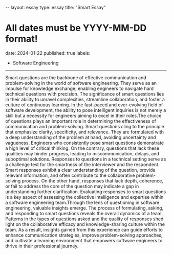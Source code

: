 --
layout: essay
type: essay
title: "Smart Essay"
# All dates must be YYYY-MM-DD format!
date: 2024-01-22
published: true
labels:
  - Software Engineering
---

Smart questions are the backbone of effective communication and problem-solving in the world of software engineering. They serve as an impulse for knowledge exchange, enabling engineers to navigate hard technical questions with precision. The significance of smart questions lies in their ability to unravel complexities, streamline collaboration, and foster a culture of continuous learning. In the fast-paced and ever-evolving field of software development, the ability to pose intelligent inquiries is not merely a skill but a necessity for engineers aiming to excel in their roles.The choice of questions plays an important role in determining the effectiveness of communication and problem-solving. Smart questions cling to the principle that emphasize clarity, specificity, and relevance. They are formulated with a deep understanding of the problem at hand, avoiding uncertainty and vagueness. Engineers who consistently pose smart questions demonstrate a high level of critical thinking. On the contrary, questions that lack these qualities may hinder progress, leading to miscommunication, delays, and suboptimal solutions.
Responses to questions in a technical setting serve as a challenge test for the smartness of the interviewer and the respondent. Smart responses exhibit a clear understanding of the question, provide relevant information, and often contribute to the collaborative problem-solving process. On the other hand, responses that lack depth, coherence, or fail to address the core of the question may indicate a gap in understanding  further clarification. Evaluating responses to smart questions is a key aspect of assessing the collective intelligence and expertise within a software engineering team.Through the lens of questioning in software engineering, valuable insights emerge. The process of formulating, asking, and responding to smart questions reveals the overall dynamics of a team. Patterns in the types of questions asked and the quality of responses shed light on the collaborative efficacy and knowledge-sharing culture within the team. As a result, insights gained from this experience can guide efforts to enhance communication strategies, improve problem-solving approaches, and cultivate a learning environment that empowers software engineers to thrive in their professional journey.
